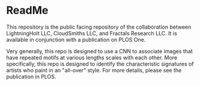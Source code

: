 # ReadMe

This repository is the public facing repository of the collaboration between LightningHolt LLC, CloudSmiths LLC, and Fractals Research LLC. It is available in conjunction
with a publication on PLOS One. 

Very generally, this repo is designed to use a CNN to associate images that have repeated motifs at various lengths scales with each other. 
More specifically, this repo is designed to identify the characteristic signatures of artists who paint in an "all-over" style. 
For more details, please see the publication in PLOS. 
